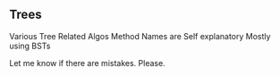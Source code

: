 ## Trees
Various Tree Related Algos 
Method Names are Self explanatory
Mostly using BSTs

Let me know if there are mistakes. Please.
